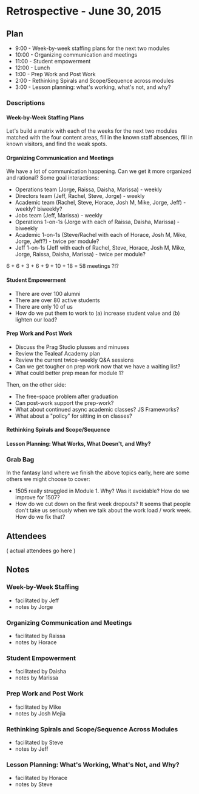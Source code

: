 # Retrospective - June 30, 2015

## Plan

* 9:00 - Week-by-week staffing plans for the next two modules
* 10:00 - Organizing communication and meetings
* 11:00 - Student empowerment
* 12:00 - Lunch
* 1:00 - Prep Work and Post Work
* 2:00 - Rethinking Spirals and Scope/Sequence across modules
* 3:00 - Lesson planning: what's working, what's not, and why?

### Descriptions

#### Week-by-Week Staffing Plans

Let's build a matrix with each of the weeks for the next two modules matched with the four content areas, fill in the
known staff absences, fill in known visitors, and find the weak spots.

#### Organizing Communication and Meetings

We have a lot of communication happening. Can we get it more organized and rational? Some goal interactions:

* Operations team (Jorge, Raissa, Daisha, Marissa) - weekly
* Directors team (Jeff, Rachel, Steve, Jorge) - weekly
* Academic team (Rachel, Steve, Horace, Josh M, Mike, Jorge, Jeff) - weekly? biweekly?
* Jobs team (Jeff, Marissa) - weekly
* Operations 1-on-1s (Jorge with each of Raissa, Daisha, Marissa) - biweekly
* Academic 1-on-1s (Steve/Rachel with each of Horace, Josh M, Mike, Jorge, Jeff?) - twice per module?
* Jeff 1-on-1s (Jeff with each of Rachel, Steve, Horace, Josh M, Mike, Jorge, Raissa, Daisha, Marissa) - twice per module?

6 + 6 + 3 + 6 + 9 + 10 + 18 = 58 meetings ?!?

#### Student Empowerment

* There are over 100 alumni
* There are over 80 active students
* There are only 10 of us
* How do we put them to work to (a) increase student value and (b) lighten our load?

#### Prep Work and Post Work

* Discuss the Prag Studio plusses and minuses
* Review the Tealeaf Academy plan
* Review the current twice-weekly Q&A sessions
* Can we get tougher on prep work now that we have a waiting list?
* What could better prep mean for module 1?

Then, on the other side:

* The free-space problem after graduation
* Can post-work support the prep-work?
* What about continued async academic classes? JS Frameworks?
* What about a "policy" for sitting in on classes?

#### Rethinking Spirals and Scope/Sequence

#### Lesson Planning: What Works, What Doesn't, and Why?

### Grab Bag

In the fantasy land where we finish the above topics early, here are some others we might choose to cover:

* 1505 really struggled in Module 1. Why? Was it avoidable? How do we improve for 1507?
* How do we cut down on the first week dropouts? It seems that people don't take us seriously when we talk about the
work load / work week. How do we fix that?

## Attendees

( actual attendees go here )

## Notes

### Week-by-Week Staffing

* facilitated by Jeff
* notes by Jorge

### Organizing Communication and Meetings

* facilitated by Raissa
* notes by Horace

### Student Empowerment

* facilitated by Daisha
* notes by Marissa

### Prep Work and Post Work

* facilitated by Mike
* notes by Josh Mejia

### Rethinking Spirals and Scope/Sequence Across Modules

* facilitated by Steve
* notes by Jeff

### Lesson Planning: What's Working, What's Not, and Why?

* facilitated by Horace
* notes by Steve
